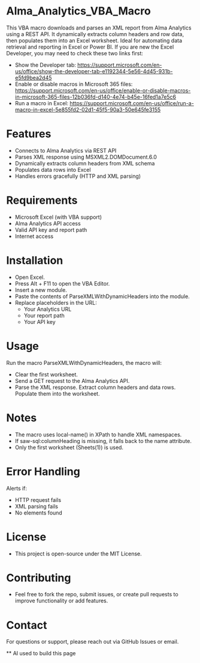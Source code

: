 # Alma_Analytics_VBA_Macro
This VBA macro downloads and parses an XML report from Alma Analytics using a REST API. It dynamically extracts column headers and row data, then populates them into an Excel worksheet. Ideal for automating data retrieval and reporting in Excel or Power BI.
If you are new the Excel Developer, you may need to check these two links first:
 - Show the Developer tab: https://support.microsoft.com/en-us/office/show-the-developer-tab-e1192344-5e56-4d45-931b-e5fd9bea2d45 
 - Enable or disable macros in Microsoft 365 files: https://support.microsoft.com/en-us/office/enable-or-disable-macros-in-microsoft-365-files-12b036fd-d140-4e74-b45e-16fed1a7e5c6
 - Run a macro in Excel: https://support.microsoft.com/en-us/office/run-a-macro-in-excel-5e855fd2-02d1-45f5-90a3-50e645fe3155

 
# Features 
- Connects to Alma Analytics via REST API
- Parses XML response using MSXML2.DOMDocument.6.0
- Dynamically extracts column headers from XML schema
- Populates data rows into Excel
- Handles errors gracefully (HTTP and XML parsing)

# Requirements
- Microsoft Excel (with VBA support)
- Alma Analytics API access
- Valid API key and report path
- Internet access

# Installation

- Open Excel.
- Press Alt + F11 to open the VBA Editor.
- Insert a new module.
- Paste the contents of ParseXMLWithDynamicHeaders into the module.
- Replace placeholders in the URL:
  - Your Analytics URL
  - Your report path
  - Your API key

# Usage
Run the macro ParseXMLWithDynamicHeaders, the macro will:
- Clear the first worksheet.
- Send a GET request to the Alma Analytics API.
- Parse the XML response.
Extract column headers and data rows.
Populate them into the worksheet.

# Notes
- The macro uses local-name() in XPath to handle XML namespaces.
- If saw-sql:columnHeading is missing, it falls back to the name attribute.
- Only the first worksheet (Sheets(1)) is used.

# Error Handling
Alerts if:
- HTTP request fails
- XML parsing fails
- No <Row> elements found

# License
- This project is open-source under the MIT License.

# Contributing
- Feel free to fork the repo, submit issues, or create pull requests to improve functionality or add features.

# Contact
For questions or support, please reach out via GitHub Issues or email.

** AI used to build this page


